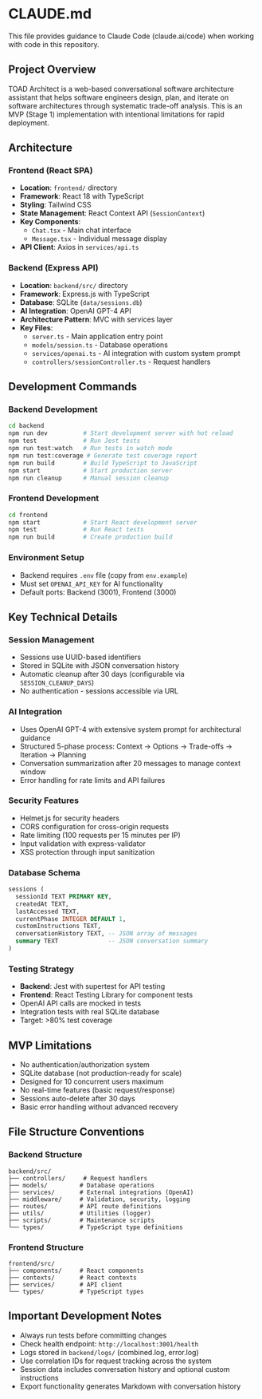 # CLAUDE.md

This file provides guidance to Claude Code (claude.ai/code) when working with code in this repository.

## Project Overview

TOAD Architect is a web-based conversational software architecture assistant that helps software engineers design, plan, and iterate on software architectures through systematic trade-off analysis. This is an MVP (Stage 1) implementation with intentional limitations for rapid deployment.

## Architecture

### Frontend (React SPA)
- **Location**: `frontend/` directory
- **Framework**: React 18 with TypeScript
- **Styling**: Tailwind CSS
- **State Management**: React Context API (`SessionContext`)
- **Key Components**: 
  - `Chat.tsx` - Main chat interface
  - `Message.tsx` - Individual message display
- **API Client**: Axios in `services/api.ts`

### Backend (Express API)
- **Location**: `backend/src/` directory  
- **Framework**: Express.js with TypeScript
- **Database**: SQLite (`data/sessions.db`)
- **AI Integration**: OpenAI GPT-4 API
- **Architecture Pattern**: MVC with services layer
- **Key Files**:
  - `server.ts` - Main application entry point
  - `models/session.ts` - Database operations
  - `services/openai.ts` - AI integration with custom system prompt
  - `controllers/sessionController.ts` - Request handlers

## Development Commands

### Backend Development
```bash
cd backend
npm run dev          # Start development server with hot reload
npm test             # Run Jest tests
npm run test:watch   # Run tests in watch mode
npm run test:coverage # Generate test coverage report
npm run build        # Build TypeScript to JavaScript
npm start            # Start production server
npm run cleanup      # Manual session cleanup
```

### Frontend Development
```bash
cd frontend
npm start            # Start React development server
npm test             # Run React tests
npm run build        # Create production build
```

### Environment Setup
- Backend requires `.env` file (copy from `env.example`)
- Must set `OPENAI_API_KEY` for AI functionality
- Default ports: Backend (3001), Frontend (3000)

## Key Technical Details

### Session Management
- Sessions use UUID-based identifiers
- Stored in SQLite with JSON conversation history
- Automatic cleanup after 30 days (configurable via `SESSION_CLEANUP_DAYS`)
- No authentication - sessions accessible via URL

### AI Integration
- Uses OpenAI GPT-4 with extensive system prompt for architectural guidance
- Structured 5-phase process: Context → Options → Trade-offs → Iteration → Planning
- Conversation summarization after 20 messages to manage context window
- Error handling for rate limits and API failures

### Security Features
- Helmet.js for security headers
- CORS configuration for cross-origin requests
- Rate limiting (100 requests per 15 minutes per IP)
- Input validation with express-validator
- XSS protection through input sanitization

### Database Schema
```sql
sessions (
  sessionId TEXT PRIMARY KEY,
  createdAt TEXT,
  lastAccessed TEXT,
  currentPhase INTEGER DEFAULT 1,
  customInstructions TEXT,
  conversationHistory TEXT, -- JSON array of messages
  summary TEXT              -- JSON conversation summary
)
```

### Testing Strategy
- **Backend**: Jest with supertest for API testing
- **Frontend**: React Testing Library for component tests
- OpenAI API calls are mocked in tests
- Integration tests with real SQLite database
- Target: >80% test coverage

## MVP Limitations

- No authentication/authorization system
- SQLite database (not production-ready for scale)
- Designed for 10 concurrent users maximum
- No real-time features (basic request/response)
- Sessions auto-delete after 30 days
- Basic error handling without advanced recovery

## File Structure Conventions

### Backend Structure
```
backend/src/
├── controllers/     # Request handlers
├── models/         # Database operations
├── services/       # External integrations (OpenAI)
├── middleware/     # Validation, security, logging
├── routes/         # API route definitions
├── utils/          # Utilities (logger)
├── scripts/        # Maintenance scripts
└── types/          # TypeScript type definitions
```

### Frontend Structure  
```
frontend/src/
├── components/     # React components
├── contexts/       # React contexts
├── services/       # API client
└── types/          # TypeScript types
```

## Important Development Notes

- Always run tests before committing changes
- Check health endpoint: `http://localhost:3001/health`
- Logs stored in `backend/logs/` (combined.log, error.log)
- Use correlation IDs for request tracking across the system
- Session data includes conversation history and optional custom instructions
- Export functionality generates Markdown with conversation history